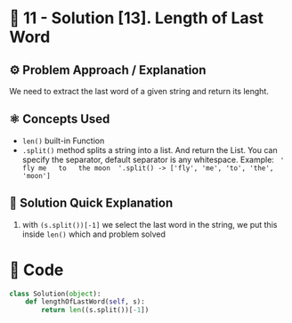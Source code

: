 # 💙 11 - Solution [13]. Length of Last Word

## ⚙️ Problem Approach / Explanation
We need to extract the last word of a given string and return its lenght.

## ⚛ Concepts Used
- `len()` built-in Function
- `.split()` method splits a string into a list. And return the List.
You can specify the separator, default separator is any whitespace. Example: 
` '   fly me   to   the moon  '.split() -> ['fly', 'me', 'to', 'the', 'moon']`

## 📝 Solution Quick Explanation

1. with `(s.split())[-1]` we select the last word in the string, we put this inside `len()` which and problem solved
 

# 💙 Code
```python
class Solution(object):
    def lengthOfLastWord(self, s):
        return len((s.split())[-1])
```